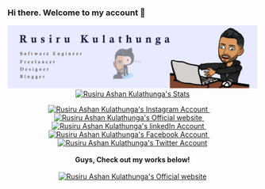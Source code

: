 ### Hi there. Welcome to my account 👋

<!--
**alvinz97/alvinz97** is a ✨ _special_ ✨ repository because its `README.md` (this file) appears on your GitHub profile.

Here are some ideas to get you started:

- 🔭 I’m currently working on ...
- 🌱 I’m currently learning Laravel
- 👯 I’m looking to collaborate on ...
- 🤔 I’m looking for help with ...
- 💬 Ask me about ...
- 📫 How to reach me: ...
- 😄 Pronouns: ...
- ⚡ Fun fact: ...
-->

<p align="center" style="border: 2px; border-color: #000">

  <img src="https://raw.githubusercontent.com/alvinz97/alvinz97/master/banner.png" alt="banner that says Rusiru Kulathunga - Software Engineer, Freelancer, Designer and Blogger alongside a cartoon illustration of Rusiru Kulathunga ">


  <a href="https://github.com/alvinz97" class="rich-diff-level-one">
    <img src="https://github-readme-stats.vercel.app/api?username=alvinz97&show_icons=true&hide_border=true" alt="Rusiru Ashan Kulathunga's Stats" >
  </a>
</p>

<p align="center">
  <a href= "https://www.instagram.com/alvinz97/" target="_blank">
    <img src="https://img.icons8.com/ios-glyphs/256/000000/instagram-new.svg" width="28px" alt="Rusiru Ashan Kulathunga's Instagram Account" />
  </a>
  &emsp;
  <a href="http://rusiruofficial.com/" target="_blank">
    <img src="https://img.icons8.com/material/256/000000/globe--v1.png" width="28px" alt="Rusiru Ashan Kulathunga's Official website" />
  </a>
  &emsp;
  <a href="https://www.linkedin.com/in/rusiru-kulathunga-86033817a/" target="_blank">
    <img src="https://img.icons8.com/ios-filled/256/000000/linkedin.svg" width="26px" alt="Rusiru Ashan Kulathunga's linkedIn Account" />
  </a>
   &emsp;
  <a href="https://www.facebook.com/rusiru.alvin97" target="_blank">
    <img src="https://img.icons8.com/ios-filled/50/000000/facebook-new.png" width="26px" alt="Rusiru Ashan Kulathunga's Facebook Account" />
  </a>
  &emsp;
  <a href="https://twitter.com/Alvinz_97" target="_blank">
    <img src="https://img.icons8.com/ios-filled/256/000000/twitter.svg" width="26px" alt="Rusiru Ashan Kulathunga's Twitter Account" />
  </a>
  <br><br>
  <strong>Guys, Check out my works below!</strong>
  <br><br>
  <a href="http://rusiruofficial.com" target="_blank">
    <img src="https://img.icons8.com/fluent/50/000000/domain.png" alt="Rusiru Ashan Kulathunga's Official website" >
  </a>
</p>
